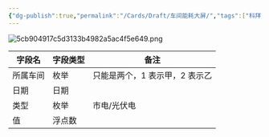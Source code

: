 ```yaml
---
{"dg-publish":true,"permalink":"/Cards/Draft/车间能耗大屏/","tags":["科拜尔/蝶创I-MES/WMS"]}
---
```



![5cb904917c5d3133b4982a5ac4f5e649.png](/img/user/Extras/Attachments/5cb904917c5d3133b4982a5ac4f5e649.png)


| 字段名  | 字段类型 | 备注                |
| ---- | ---- | ----------------- |
| 所属车间 | 枚举   | 只能是两个，1 表示甲，2 表示乙 |
| 日期   | 日期   |                   |
| 类型   | 枚举   | 市电/光伏电            |
| 值    | 浮点数  |                   |
